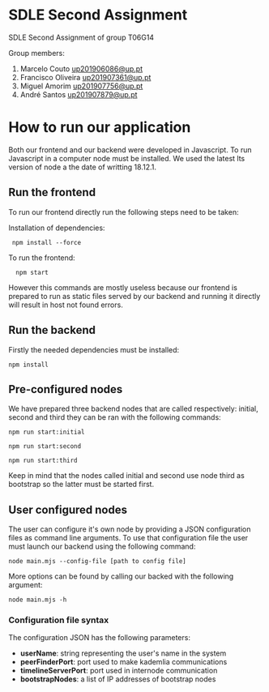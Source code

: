 # SDLE Second Assignment

SDLE Second Assignment of group T06G14

Group members:

1. Marcelo Couto up201906086@up.pt
2. Francisco Oliveira up201907361@up.pt
3. Miguel Amorim up201907756@up.pt
4. André Santos up201907879@up.pt

# How to run our application

Both our frontend and our backend were developed in Javascript. To run Javascript in a computer node must be installed. We used the latest lts version of node a the date of writting 18.12.1.

## Run the frontend

To run our frontend directly run the following steps need to be taken:

Installation of dependencies:
```
 npm install --force
```

To run the frontend:
```
  npm start
```

However this commands are mostly useless because our frontend is prepared to run as static files served by our backend and running it directly will result in host not found errors.

## Run the backend

Firstly the needed dependencies must be installed:

```
npm install
```

## Pre-configured nodes

We have prepared three backend nodes that are called respectively: initial, second and third they can be ran with the following commands:

```
npm run start:initial
```

```
npm run start:second
```

```
npm run start:third
```

Keep in mind that the nodes called initial and second use node third as bootstrap so the latter must be started first.

## User configured nodes

The user can configure it's own node by providing a JSON configuration files as command line arguments.
To use that configuration file the user must launch our backend using the following command:

```
node main.mjs --config-file [path to config file]
```

More options can be found by calling our backed with the following argument:
```
node main.mjs -h
```

### Configuration file syntax

The configuration JSON has the following parameters:

 - **userName**: string representing the user's name in the system
 - **peerFinderPort**: port used to make kademlia communications
 - **timelineServerPort**: port used in internode communication
 - **bootstrapNodes**: a list of IP addresses of bootstrap nodes

